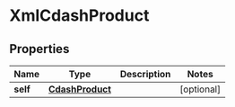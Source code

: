 

# XmlCdashProduct


## Properties

| Name | Type | Description | Notes |
|------------ | ------------- | ------------- | -------------|
|**self** | [**CdashProduct**](CdashProduct.md) |  |  [optional] |




